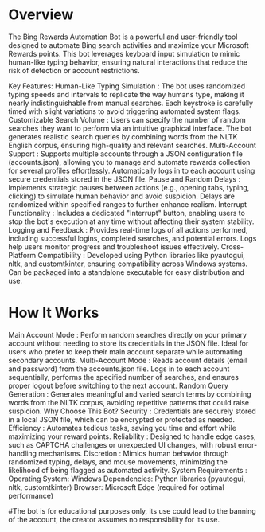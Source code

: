 # Overview

The Bing Rewards Automation Bot is a powerful and user-friendly tool designed to automate Bing search activities and maximize your Microsoft Rewards points. This bot leverages keyboard input simulation to mimic human-like typing behavior, ensuring natural interactions that reduce the risk of detection or account restrictions.

Key Features:
Human-Like Typing Simulation :
The bot uses randomized typing speeds and intervals to replicate the way humans type, making it nearly indistinguishable from manual searches.
Each keystroke is carefully timed with slight variations to avoid triggering automated system flags.
Customizable Search Volume :
Users can specify the number of random searches they want to perform via an intuitive graphical interface.
The bot generates realistic search queries by combining words from the NLTK English corpus, ensuring high-quality and relevant searches.
Multi-Account Support :
Supports multiple accounts through a JSON configuration file (accounts.json), allowing you to manage and automate rewards collection for several profiles effortlessly.
Automatically logs in to each account using secure credentials stored in the JSON file.
Pause and Random Delays :
Implements strategic pauses between actions (e.g., opening tabs, typing, clicking) to simulate human behavior and avoid suspicion.
Delays are randomized within specified ranges to further enhance realism.
Interrupt Functionality :
Includes a dedicated "Interrupt" button, enabling users to stop the bot's execution at any time without affecting their system stability.
Logging and Feedback :
Provides real-time logs of all actions performed, including successful logins, completed searches, and potential errors.
Logs help users monitor progress and troubleshoot issues effectively.
Cross-Platform Compatibility :
Developed using Python libraries like pyautogui, nltk, and customtkinter, ensuring compatibility across Windows systems.
Can be packaged into a standalone executable for easy distribution and use.

# How It Works

Main Account Mode :
Perform random searches directly on your primary account without needing to store its credentials in the JSON file.
Ideal for users who prefer to keep their main account separate while automating secondary accounts.
Multi-Account Mode :
Reads account details (email and password) from the accounts.json file.
Logs in to each account sequentially, performs the specified number of searches, and ensures proper logout before switching to the next account.
Random Query Generation :
Generates meaningful and varied search terms by combining words from the NLTK corpus, avoiding repetitive patterns that could raise suspicion.
Why Choose This Bot?
Security : Credentials are securely stored in a local JSON file, which can be encrypted or protected as needed.
Efficiency : Automates tedious tasks, saving you time and effort while maximizing your reward points.
Reliability : Designed to handle edge cases, such as CAPTCHA challenges or unexpected UI changes, with robust error-handling mechanisms.
Discretion : Mimics human behavior through randomized typing, delays, and mouse movements, minimizing the likelihood of being flagged as automated activity.
System Requirements :
Operating System: Windows
Dependencies: Python libraries (pyautogui, nltk, customtkinter)
Browser: Microsoft Edge (required for optimal performance)

#The bot is for educational purposes only, its use could lead to the banning of the account, the creator assumes no responsibility for its use.
